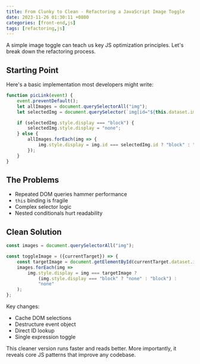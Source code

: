 ```yaml
---
title: From Clunky to Clean - Refactoring a JavaScript Image Toggle
date: 2023-11-26 01:30:11 +0800
categories: [front-end,js] 
tags: [refactoring,js]
---
```


A simple image toggle can teach us key JS optimization principles. Let's break down the refactoring process.

## Starting Point
Here's a basic implementation most developers might write:

```javascript
function picLink(event) {
    event.preventDefault();
    let allImages = document.querySelectorAll("img");
    let selectedImg = document.querySelector(`img[id="${this.dataset.img}"]`);

    if (selectedImg.style.display === "block") {
        selectedImg.style.display = "none";
    } else {
        allImages.forEach(img => {
            img.style.display = img.id === selectedImg.id ? "block" : "none";
        });
    }
}
```

## The Problems
- Repeated DOM queries hammer performance 
- `this` binding is fragile
- Complex selector logic
- Nested conditionals hurt readability

## Clean Solution
```javascript
const images = document.querySelectorAll("img");

const toggleImage = ({currentTarget}) => {
    const targetImage = document.getElementById(currentTarget.dataset.img);
    images.forEach(img => 
        img.style.display = img === targetImage ? 
            (img.style.display === "block" ? "none" : "block") : 
            "none"
    );
};
```

Key changes:
- Cache DOM selections
- Destructure event object
- Direct ID lookup
- Single expression toggle

This cleaner version runs faster and reads better. More importantly, it reveals core JS patterns that improve any codebase.
